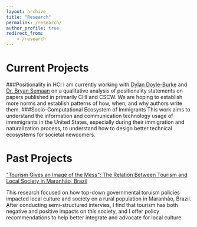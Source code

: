 ```yaml
---
layout: archive
title: "Research"
permalink: /research/
author_profile: true
redirect_from: 
    - /research
---
```


Current Projects
====

###Positionality in HCI
 I am currently working with [Dylan Doyle-Burke](https://dylanthomasdoyle.com/) and [Dr. Bryan Semaan](https://www.colorado.edu/cmci/people/information-science/bryan-semaan) on a qualitative analysis of positionality statements on papers published in primarily CHI and CSCW. We are hoping to establish more norms and establish patterns of how, when, and why authors write them. 
###Socio-Computational Ecosystem of Immigrants
This work aims to understand the information and communication technology usage of immmigrants in the United States, especially during their immigration and naturalization process, to understand how to design better technical ecosystems for societal newcomers.

Past Projects
====
["Tourism Gives an Image of the Mess": The Relation Between Tourism and Local Society in Maranhão, Brazil](https://scholar.colorado.edu/concern/undergraduate_honors_theses/q811kk18d)

This research focused on how top-down governmental toruism policies impacted local culture and society on a rural population in Maranhão, Brazil. After conducting semi-structured intervies, I find that tourism has both negative and positive impacts on this society, and I offer policy recommendations to help better integrate and advocate for local culture.